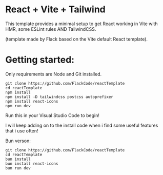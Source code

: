 # React + Vite + Tailwind

This template provides a minimal setup to get React working in Vite with HMR, some ESLint rules AND TailwindCSS.

(template made by Flack based on the Vite default React template).

# Getting started:
Only requirements are Node and Git installed.
```
git clone https://github.com/FlackCode/reactTemplate
cd reactTemplate
npm install
npm install -D tailwindcss postcss autoprefixer
npm install react-icons
npm run dev
```
Run this in your Visual Studio Code to begin!

I will keep adding on to the install code when i find some useful features that i use often!

Bun verson:
```
git clone https://github.com/FlackCode/reactTemplate
cd reactTemplate
bun install
bun install react-icons
bun run dev
```
